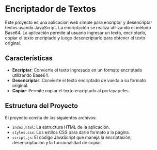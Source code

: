 

# Encriptador de Textos

Este proyecto es una aplicación web simple para encriptar y desencriptar textos usando JavaScript. La encriptación se realiza utilizando el método Base64. La aplicación permite al usuario ingresar un texto, encriptarlo, copiar el texto encriptado y luego desencriptarlo para obtener el texto original.

## Características

- **Encriptar**: Convierte el texto ingresado en un formato encriptado utilizando Base64.
- **Desencriptar**: Convierte el texto encriptado de vuelta a su formato original.
- **Copiar**: Permite copiar el texto encriptado al portapapeles.

## Estructura del Proyecto

El proyecto consta de los siguientes archivos:

- `index.html`: La estructura HTML de la aplicación.
- `styles.css`: Los estilos CSS para darle formato a la página.
- `script.js`: El código JavaScript que maneja la encriptación, desencriptación y la funcionalidad de copiar.
